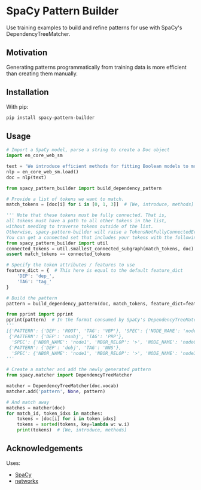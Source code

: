 # SpaCy Pattern Builder

Use training examples to build and refine patterns for use with SpaCy's DependencyTreeMatcher.

## Motivation

Generating patterns programmatically from training data is more efficient than creating them manually.

## Installation

With pip:

```bash
pip install spacy-pattern-builder
```

## Usage

```python
# Import a SpaCy model, parse a string to create a Doc object
import en_core_web_sm

text = 'We introduce efficient methods for fitting Boolean models to molecular data.'
nlp = en_core_web_sm.load()
doc = nlp(text)

from spacy_pattern_builder import build_dependency_pattern

# Provide a list of tokens we want to match.
match_tokens = [doc[i] for i in [0, 1, 3]]  # [We, introduce, methods]

''' Note that these tokens must be fully connected. That is,
all tokens must have a path to all other tokens in the list,
without needing to traverse tokens outside of the list.
Otherwise, spacy-pattern-builder will raise a TokensNotFullyConnectedError.
You can get a connected set that includes your tokens with the following: '''
from spacy_pattern_builder import util
connected_tokens = util.smallest_connected_subgraph(match_tokens, doc)
assert match_tokens == connected_tokens

# Specify the token attributes / features to use
feature_dict = {  # This here is equal to the default feature_dict
    'DEP': 'dep_',
    'TAG': 'tag_'
}

# Build the pattern
pattern = build_dependency_pattern(doc, match_tokens, feature_dict=feature_dict)

from pprint import pprint
pprint(pattern)  # In the format consumed by SpaCy's DependencyTreeMatcher:
'''
[{'PATTERN': {'DEP': 'ROOT', 'TAG': 'VBP'}, 'SPEC': {'NODE_NAME': 'node1'}},
 {'PATTERN': {'DEP': 'nsubj', 'TAG': 'PRP'},
  'SPEC': {'NBOR_NAME': 'node1', 'NBOR_RELOP': '>', 'NODE_NAME': 'node0'}},
 {'PATTERN': {'DEP': 'dobj', 'TAG': 'NNS'},
  'SPEC': {'NBOR_NAME': 'node1', 'NBOR_RELOP': '>', 'NODE_NAME': 'node3'}}]
'''

# Create a matcher and add the newly generated pattern
from spacy.matcher import DependencyTreeMatcher

matcher = DependencyTreeMatcher(doc.vocab)
matcher.add('pattern', None, pattern)

# And match away
matches = matcher(doc)
for match_id, token_idxs in matches:
    tokens = [doc[i] for i in token_idxs]
    tokens = sorted(tokens, key=lambda w: w.i)
    print(tokens)  # [We, introduce, methods]

```

## Acknowledgements

Uses:

- [SpaCy](https://spacy.io)
- [networkx](https://github.com/networkx/networkx)